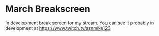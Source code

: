 # March Breakscreen

In development break screen for my stream. You can see it probably in development at https://www.twitch.tv/aznmike123
